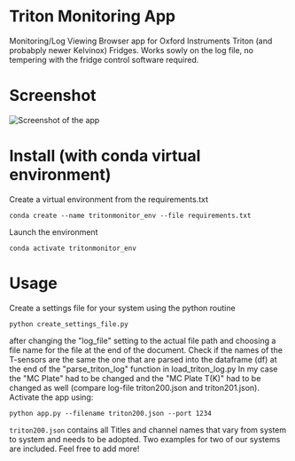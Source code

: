 # Triton Monitoring App

Monitoring/Log Viewing Browser app for Oxford Instruments Triton (and probabply newer Kelvinox) Fridges.
Works sowly on the log file, no tempering with the fridge control software required.

# Screenshot
![Screenshot of the app](https://github.com/reneotten/tritonMonitor/blob/master/doc/images/FridgeMonitor.PNG "Screenshot")

# Install (with conda virtual environment)
Create a virtual environment from the requirements.txt
```
conda create --name tritonmonitor_env --file requirements.txt
```
Launch the environment
```
conda activate tritonmonitor_env
```

# Usage
Create a settings file for your system using the python routine
```
python create_settings_file.py
```
after changing the "log_file" setting to the actual file path and choosing a file name for the file at the end of the document. 
Check if the names of the T-sensors are the same the one that are parsed into the dataframe (df) at the end of the "parse_triton_log" function in load_triton_log.py
In my case the "MC Plate" had to be changed and the "MC Plate T(K)" had to be changed as well (compare log-file triton200.json and triton201.json).
Activate the app using: 
```
python app.py --filename triton200.json --port 1234
```
`triton200.json` contains all Titles and channel names that vary from system to system and needs to be adopted. Two examples for two of our systems are included. Feel free to add more!



